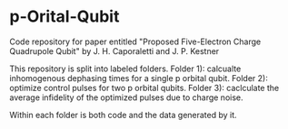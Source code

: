 # p-Orital-Qubit
Code repository for paper entitled "Proposed Five-Electron Charge Quadrupole Qubit" by J. H. Caporaletti and J. P. Kestner

This repository is split into labeled folders. Folder 1): calcualte inhomogenous dephasing times for a single p orbital qubit. Folder 2): optimize control pulses for two p orbital qubits. Folder 3): caclculate the average infidelity of the optimized pulses due to charge noise.

Within each folder is both code and the data generated by it.
   
